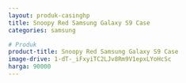 ```yaml
---
layout: produk-casinghp
title: Snoopy Red Samsung Galaxy S9 Case
categories: samsung

# Produk
product-title: Snoopy Red Samsung Galaxy S9 Case
image-drive: 1-dT-_iFxyiTC2LJv8Rm9V1epxLYoHcSc
harga: 90000
---
```

